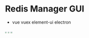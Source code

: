# Redis Manager GUI

+ vue  vuex  element-ui electron 

<img src="http://qw5zaufiu.hn-bkt.clouddn.com/Snipaste_2021-07-30_13-28-03.png" style="zoom:33%;" />



<img src="http://qw5zaufiu.hn-bkt.clouddn.com/Snipaste_2021-07-30_13-27-43.png" style="zoom:33%;" />



<img src="http://qw5zaufiu.hn-bkt.clouddn.com/Snipaste_2021-07-30_13-27-03.png" style="zoom:33%;" />